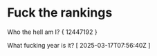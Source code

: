 # Fuck the rankings

Who the hell am I?
{ 12447192 }

What fucking year is it?
[ 2025-03-17T07:56:40Z ]
